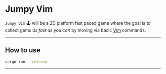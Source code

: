 # Jumpy Vim

`Jumpy Vim` :joystick: will be a 2D platform fast paced game where the goal is to collect gems *as fast as you can* by moving via basic [Vim](https://www.vim.org/) commands.

------------
## How to use
```bash
cargo run --release
```
------------